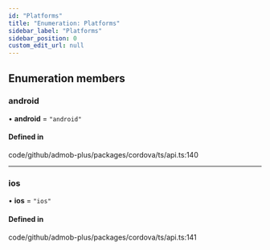 ```yaml
---
id: "Platforms"
title: "Enumeration: Platforms"
sidebar_label: "Platforms"
sidebar_position: 0
custom_edit_url: null
---
```


## Enumeration members

### android

• **android** = `"android"`

#### Defined in

code/github/admob-plus/packages/cordova/ts/api.ts:140

___

### ios

• **ios** = `"ios"`

#### Defined in

code/github/admob-plus/packages/cordova/ts/api.ts:141
